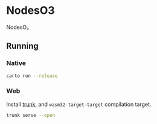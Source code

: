 # NodesO3
NodesO₃

## Running

### Native

```bash
carto run --release
```

### Web

Install [trunk](https://trunkrs.dev/), and `wasm32-target-target` compilation target.

```bash
trunk serve --open
```
